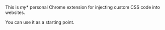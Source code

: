 This is *my** personal Chrome extension for injecting custom CSS code into websites.

You can use it as a starting point.
